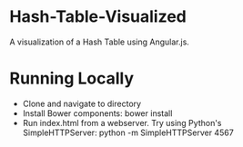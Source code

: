 Hash-Table-Visualized
=====================

A visualization of a Hash Table using Angular.js.

Running Locally
==================

* Clone and navigate to directory
* Install Bower components:
    bower install
* Run index.html from a webserver. Try using Python's SimpleHTTPServer:
    python -m SimpleHTTPServer 4567
